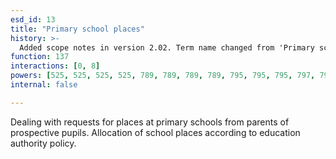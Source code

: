 ```yaml
---
esd_id: 13
title: "Primary school places"
history: >-
  Added scope notes in version 2.02. Term name changed from 'Primary school places' to 'Schools - places - primary' in version 3.00.  Term name changed to 'Primary school places' in version 4.00.
function: 137
interactions: [0, 8]
powers: [525, 525, 525, 525, 789, 789, 789, 789, 795, 795, 795, 797, 797, 797, 836, 836, 836, 846, 846, 846, 1096, 1096, 1112, 1112, 1112, 1133, 1133, 1133, 1133, 1134, 1134, 1134, 1134, 1134, 1135, 1135, 1135, 1135, 1136, 1136, 1136, 1136, 1137, 1137, 1137, 1137, 1139, 1139, 1139, 1139, 1141, 1141, 1141, 1141, 2623, 2623, 2623, 2637, 2693, 2693, 2693, 2694, 2695, 2695]
internal: false

---
```


Dealing with requests for places at primary schools from parents of prospective pupils. Allocation of school places according to education authority policy.

